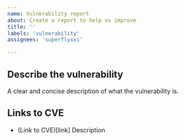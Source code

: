 ```yaml
---
name: Vulnerability report
about: Create a report to help us improve
title: ''
labels: 'vulnerability'
assignees: 'superflyxxi'

---
```


## Describe the vulnerability
A clear and concise description of what the vulnerability is.

## Links to CVE
- (Link to CVE)[link] Description
